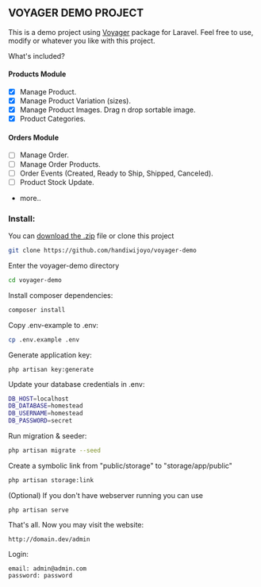 ## VOYAGER DEMO PROJECT

This is a demo project using [Voyager](https://github.com/the-control-group/voyager) package for Laravel. Feel free to use, modify or whatever you like with this project.

What's included?
#### Products Module
- [x] Manage Product.
- [x] Manage Product Variation (sizes).
- [x] Manage Product Images. Drag n drop sortable image.
- [x] Product Categories.

#### Orders Module
- [ ] Manage Order.
- [ ] Manage Order Products.
- [ ] Order Events (Created, Ready to Ship, Shipped, Canceled).
- [ ] Product Stock Update.
- more..

### Install:
You can [download the .zip](https://github.com/handiwijoyo/voyager-demo/archive/master.zip) file or clone this project
```bash
git clone https://github.com/handiwijoyo/voyager-demo
```

Enter the voyager-demo directory
```bash
cd voyager-demo
```

Install composer dependencies:
```bash
composer install
```

Copy .env-example to .env:
```bash
cp .env.example .env
```

Generate application key:
```
php artisan key:generate
```

Update your database credentials in .env:
```bash
DB_HOST=localhost
DB_DATABASE=homestead
DB_USERNAME=homestead
DB_PASSWORD=secret
```

Run migration & seeder:
```bash
php artisan migrate --seed
```

Create a symbolic link from "public/storage" to "storage/app/public"
```bash
php artisan storage:link
```

(Optional) If you don't have webserver running you can use
```
php artisan serve
```

That's all. Now you may visit the website:
```
http://domain.dev/admin
```

Login:
```
email: admin@admin.com
password: password
```

